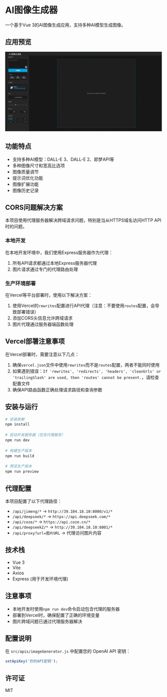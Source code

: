 # AI图像生成器

一个基于Vue 3的AI图像生成应用，支持多种AI模型生成图像。

## 应用预览

![应用预览图](./public/images/demo.png)

## 功能特点

- 支持多种AI模型：DALL-E 3、DALL-E 2、即梦API等
- 多种图像尺寸和宽高比选项
- 图像质量调节
- 提示词优化功能
- 图像扩展功能
- 图像历史记录

## CORS问题解决方案

本项目使用代理服务器解决跨域请求问题，特别是当从HTTPS域名访问HTTP API时的问题。

### 本地开发

在本地开发环境中，我们使用Express服务器作为代理：

1. 所有API请求都通过本地Express服务器代理
2. 图片请求通过专门的代理路由处理

### 生产环境部署

在Vercel等平台部署时，使用以下解决方案：

1. 使用Vercel的`rewrites`配置进行API代理（注意：不要使用`routes`配置，会导致部署错误）
2. 添加CORS头信息允许跨域请求
3. 图片代理通过服务器端函数处理

## Vercel部署注意事项

在Vercel部署时，需要注意以下几点：

1. 确保`vercel.json`文件中使用`rewrites`而不是`routes`配置，两者不能同时使用
2. 如果遇到错误：`If 'rewrites', 'redirects', 'headers', 'cleanUrls' or 'trailingSlash' are used, then 'routes' cannot be present.`，请检查配置文件
3. 确保API路由函数正确处理请求路径和查询参数

## 安装与运行

```bash
# 安装依赖
npm install

# 启动开发服务器（包含代理服务）
npm run dev

# 构建生产版本
npm run build

# 预览生产版本
npm run preview
```

## 代理配置

本项目配置了以下代理路径：

- `/api/jimeng/*` -> `http://39.104.18.10:8000/v1/*`
- `/api/deepseek/*` -> `https://api.deepseek.com/*`
- `/api/coze/*` -> `https://api.coze.cn/*`
- `/api/deepseek2/*` -> `http://39.104.18.10:8001/*`
- `/api/proxy?url=图片URL` -> 代理访问图片内容

## 技术栈

- Vue 3
- Vite
- Axios
- Express (用于开发环境代理)

## 注意事项

- 本地开发时使用`npm run dev`命令启动包含代理的服务器
- 部署到Vercel时，确保配置了正确的环境变量
- 图片跨域问题已通过代理服务器解决

## 配置说明

在 `src/apis/imageGenerator.js` 中配置您的 OpenAI API 密钥：

```js
setApiKey('你的API密钥');
```

## 许可证

MIT
